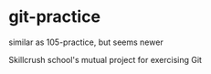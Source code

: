 # git-practice
similar as 105-practice, but seems newer

Skillcrush school's mutual project for exercising Git
